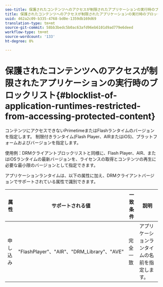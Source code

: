 ```yaml
---
seo-title: 保護されたコンテンツへのアクセスが制限されたアプリケーションの実行時のブロックリスト
title: 保護されたコンテンツへのアクセスが制限されたアプリケーションの実行時のブロックリスト
uuid: 462a2c09-b335-4768-bd0e-1359db169d69
translation-type: tm+mt
source-git-commit: 58bb3bedc5b0ac63afd96eb6101d9ad779e6deed
workflow-type: tm+mt
source-wordcount: '133'
ht-degree: 0%

---
```



# 保護されたコンテンツへのアクセスが制限されたアプリケーションの実行時のブロックリスト{#blocklist-of-application-runtimes-restricted-from-accessing-protected-content}

コンテンツにアクセスできないPrimetimeまたはFlashランタイムのバージョンを指定します。 制限付きランタイム(Flash Player、AIRまたはiOS)、プラットフォームおよびバージョンを指定します。

使用例：DRMクライアントブロックリストと同様に、Flash Player、AIR、またはiOSランタイムの最新バージョンを、ライセンスの取得とコンテンツの再生に必要な最小限のバージョンとして指定できます。

アプリケーションランタイムは、以下の属性に加え、DRMクライアントバージョンでサポートされている属性で識別できます。

| **属性** | **サポートされる値** | **一致条件** | **説明** |
|---|---|---|---|
| 申し込み | &quot;FlashPlayer&quot;、&quot;AIR&quot;、&quot;DRM_Library&quot;、&quot;AVE&quot; | 完全一致 | アプリケーションランタイムの名前を指定します。 |
